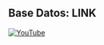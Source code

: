## Base Datos: LINK

[![YouTube](https://img.shields.io/badge/YouTube-Brian_Kalbermatter-FF0000?style=for-the-badge&logo=youtube&logoColor=white&labelColor=101010)](https://www.youtube.com/watch?v=OuJerKzV5T0)

